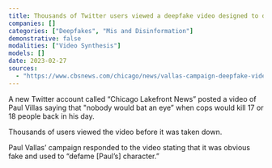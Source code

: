 ```yaml
---
title: Thousands of Twitter users viewed a deepfake video designed to discredit Chicago politician Paul Vallas
companies: []
categories: ["Deepfakes", "Mis and Disinformation"]
demonstrative: false
modalities: ["Video Synthesis"]
models: []
date: 2023-02-27
sources:
  - "https://www.cbsnews.com/chicago/news/vallas-campaign-deepfake-video"
---
```


A new Twitter account called “Chicago Lakefront News” posted a video of Paul Villas saying that "nobody would bat an eye” when cops would kill 17 or 18 people back in his day.

Thousands of users viewed the video before it was taken down.

Paul Vallas’ campaign responded to the video stating that it was obvious fake and used to “defame [Paul’s] character.”
